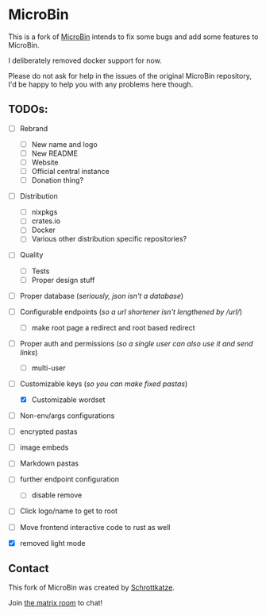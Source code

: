 # MicroBin

This is a fork of [MicroBin](https://github.com/szabodanika/microbin) intends to fix some bugs and add some features to MicroBin.

I deliberately removed docker support for now. 

Please do not ask for help in the issues of the original MicroBin repository, I'd be happy to help you with any problems here though. 

## TODOs:

- [ ] Rebrand
	- [ ] New name and logo
	- [ ] New README
	- [ ] Website
	- [ ] Official central instance
	- [ ] Donation thing?

- [ ] Distribution
	- [ ] nixpkgs
	- [ ] crates.io
	- [ ] Docker
	- [ ] Various other distribution specific repositories?

- [ ] Quality
	- [ ] Tests
	- [ ] Proper design stuff

- [ ] Proper database (_seriously, json isn't a database_)
- [ ] Configurable endpoints (_so a url shortener isn't lengthened by /url/_)
	- [ ] make root page a redirect and root based redirect
- [ ] Proper auth and permissions (_so a single user can also use it and send links_)
	- [ ] multi-user
- [ ] Customizable keys (_so you can make fixed pastas_)
	- [x] Customizable wordset 
- [ ] Non-env/args configurations
- [ ] encrypted pastas
- [ ] image embeds
- [ ] Markdown pastas
- [ ] further endpoint configuration
	- [ ] disable remove
- [ ] Click logo/name to get to root
- [ ] Move frontend interactive code to rust as well

- [x] removed light mode


## Contact

This fork of MicroBin was created by [Schrottkatze](https://schrottkatze.de). 

Join [the matrix room](https://matrix.to/#/#s10e-microbin:matrix.org) to chat!
